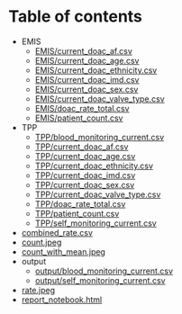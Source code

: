 # Table of contents

* EMIS
  * [EMIS/current_doac_af.csv](EMIS/current_doac_af.csv)
  * [EMIS/current_doac_age.csv](EMIS/current_doac_age.csv)
  * [EMIS/current_doac_ethnicity.csv](EMIS/current_doac_ethnicity.csv)
  * [EMIS/current_doac_imd.csv](EMIS/current_doac_imd.csv)
  * [EMIS/current_doac_sex.csv](EMIS/current_doac_sex.csv)
  * [EMIS/current_doac_valve_type.csv](EMIS/current_doac_valve_type.csv)
  * [EMIS/doac_rate_total.csv](EMIS/doac_rate_total.csv)
  * [EMIS/patient_count.csv](EMIS/patient_count.csv)
* TPP
  * [TPP/blood_monitoring_current.csv](TPP/blood_monitoring_current.csv)
  * [TPP/current_doac_af.csv](TPP/current_doac_af.csv)
  * [TPP/current_doac_age.csv](TPP/current_doac_age.csv)
  * [TPP/current_doac_ethnicity.csv](TPP/current_doac_ethnicity.csv)
  * [TPP/current_doac_imd.csv](TPP/current_doac_imd.csv)
  * [TPP/current_doac_sex.csv](TPP/current_doac_sex.csv)
  * [TPP/current_doac_valve_type.csv](TPP/current_doac_valve_type.csv)
  * [TPP/doac_rate_total.csv](TPP/doac_rate_total.csv)
  * [TPP/patient_count.csv](TPP/patient_count.csv)
  * [TPP/self_monitoring_current.csv](TPP/self_monitoring_current.csv)
* [combined_rate.csv](combined_rate.csv)
* [count.jpeg](count.jpeg)
* [count_with_mean.jpeg](count_with_mean.jpeg)
* output
  * [output/blood_monitoring_current.csv](output/blood_monitoring_current.csv)
  * [output/self_monitoring_current.csv](output/self_monitoring_current.csv)
* [rate.jpeg](rate.jpeg)
* [report_notebook.html](report_notebook.html)